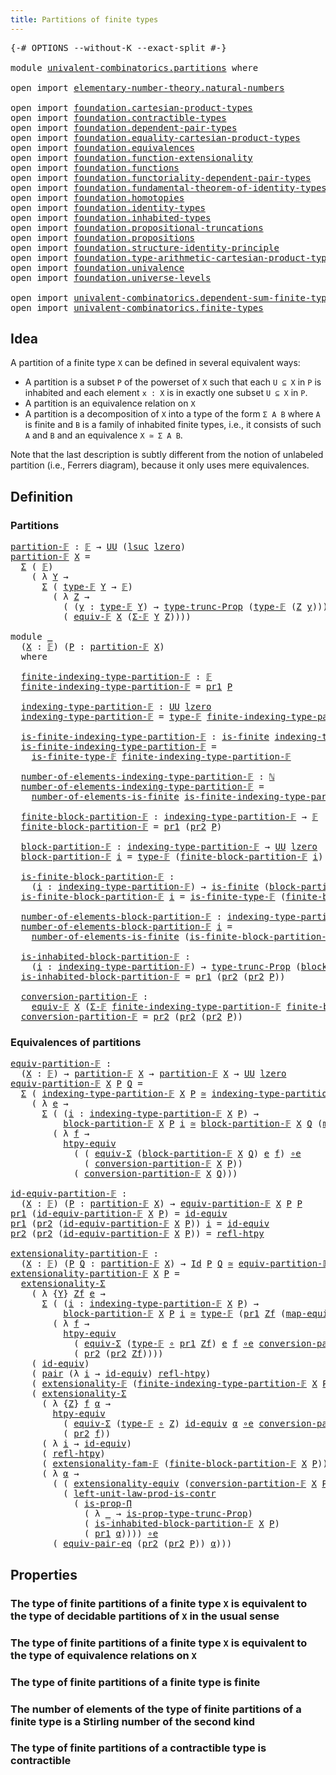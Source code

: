 ```yaml
---
title: Partitions of finite types
---
```


<pre class="Agda"><a id="52" class="Symbol">{-#</a> <a id="56" class="Keyword">OPTIONS</a> <a id="64" class="Pragma">--without-K</a> <a id="76" class="Pragma">--exact-split</a> <a id="90" class="Symbol">#-}</a>

<a id="95" class="Keyword">module</a> <a id="102" href="univalent-combinatorics.partitions.html" class="Module">univalent-combinatorics.partitions</a> <a id="137" class="Keyword">where</a>

<a id="144" class="Keyword">open</a> <a id="149" class="Keyword">import</a> <a id="156" href="elementary-number-theory.natural-numbers.html" class="Module">elementary-number-theory.natural-numbers</a>

<a id="198" class="Keyword">open</a> <a id="203" class="Keyword">import</a> <a id="210" href="foundation.cartesian-product-types.html" class="Module">foundation.cartesian-product-types</a>
<a id="245" class="Keyword">open</a> <a id="250" class="Keyword">import</a> <a id="257" href="foundation.contractible-types.html" class="Module">foundation.contractible-types</a>
<a id="287" class="Keyword">open</a> <a id="292" class="Keyword">import</a> <a id="299" href="foundation.dependent-pair-types.html" class="Module">foundation.dependent-pair-types</a>
<a id="331" class="Keyword">open</a> <a id="336" class="Keyword">import</a> <a id="343" href="foundation.equality-cartesian-product-types.html" class="Module">foundation.equality-cartesian-product-types</a>
<a id="387" class="Keyword">open</a> <a id="392" class="Keyword">import</a> <a id="399" href="foundation.equivalences.html" class="Module">foundation.equivalences</a>
<a id="423" class="Keyword">open</a> <a id="428" class="Keyword">import</a> <a id="435" href="foundation.function-extensionality.html" class="Module">foundation.function-extensionality</a>
<a id="470" class="Keyword">open</a> <a id="475" class="Keyword">import</a> <a id="482" href="foundation.functions.html" class="Module">foundation.functions</a>
<a id="503" class="Keyword">open</a> <a id="508" class="Keyword">import</a> <a id="515" href="foundation.functoriality-dependent-pair-types.html" class="Module">foundation.functoriality-dependent-pair-types</a>
<a id="561" class="Keyword">open</a> <a id="566" class="Keyword">import</a> <a id="573" href="foundation.fundamental-theorem-of-identity-types.html" class="Module">foundation.fundamental-theorem-of-identity-types</a>
<a id="622" class="Keyword">open</a> <a id="627" class="Keyword">import</a> <a id="634" href="foundation.homotopies.html" class="Module">foundation.homotopies</a>
<a id="656" class="Keyword">open</a> <a id="661" class="Keyword">import</a> <a id="668" href="foundation.identity-types.html" class="Module">foundation.identity-types</a>
<a id="694" class="Keyword">open</a> <a id="699" class="Keyword">import</a> <a id="706" href="foundation.inhabited-types.html" class="Module">foundation.inhabited-types</a>
<a id="733" class="Keyword">open</a> <a id="738" class="Keyword">import</a> <a id="745" href="foundation.propositional-truncations.html" class="Module">foundation.propositional-truncations</a>
<a id="782" class="Keyword">open</a> <a id="787" class="Keyword">import</a> <a id="794" href="foundation.propositions.html" class="Module">foundation.propositions</a>
<a id="818" class="Keyword">open</a> <a id="823" class="Keyword">import</a> <a id="830" href="foundation.structure-identity-principle.html" class="Module">foundation.structure-identity-principle</a>
<a id="870" class="Keyword">open</a> <a id="875" class="Keyword">import</a> <a id="882" href="foundation.type-arithmetic-cartesian-product-types.html" class="Module">foundation.type-arithmetic-cartesian-product-types</a>
<a id="933" class="Keyword">open</a> <a id="938" class="Keyword">import</a> <a id="945" href="foundation.univalence.html" class="Module">foundation.univalence</a>
<a id="967" class="Keyword">open</a> <a id="972" class="Keyword">import</a> <a id="979" href="foundation.universe-levels.html" class="Module">foundation.universe-levels</a>

<a id="1007" class="Keyword">open</a> <a id="1012" class="Keyword">import</a> <a id="1019" href="univalent-combinatorics.dependent-sum-finite-types.html" class="Module">univalent-combinatorics.dependent-sum-finite-types</a>
<a id="1070" class="Keyword">open</a> <a id="1075" class="Keyword">import</a> <a id="1082" href="univalent-combinatorics.finite-types.html" class="Module">univalent-combinatorics.finite-types</a>
</pre>
## Idea

A partition of a finite type `X` can be defined in several equivalent ways:

- A partition is a subset `P` of the powerset of `X` such that each `U ⊆ X` in `P` is inhabited and each element `x : X` is in exactly one subset `U ⊆ X` in `P`.
- A partition is an equivalence relation on `X`
- A partition is a decomposition of `X` into a type of the form `Σ A B` where `A` is finite and `B` is a family of inhabited finite types, i.e., it consists of such `A` and `B` and an equivalence `X ≃ Σ A B`.

Note that the last description is subtly different from the notion of unlabeled partition (i.e., Ferrers diagram), because it only uses mere equivalences.

## Definition

### Partitions

<pre class="Agda"><a id="partition-𝔽"></a><a id="1825" href="univalent-combinatorics.partitions.html#1825" class="Function">partition-𝔽</a> <a id="1837" class="Symbol">:</a> <a id="1839" href="univalent-combinatorics.finite-types.html#4635" class="Function">𝔽</a> <a id="1841" class="Symbol">→</a> <a id="1843" href="foundation-core.universe-levels.html#235" class="Primitive">UU</a> <a id="1846" class="Symbol">(</a><a id="1847" href="Agda.Primitive.html#780" class="Primitive">lsuc</a> <a id="1852" href="Agda.Primitive.html#764" class="Primitive">lzero</a><a id="1857" class="Symbol">)</a>
<a id="1859" href="univalent-combinatorics.partitions.html#1825" class="Function">partition-𝔽</a> <a id="1871" href="univalent-combinatorics.partitions.html#1871" class="Bound">X</a> <a id="1873" class="Symbol">=</a>
  <a id="1877" href="foundation-core.dependent-pair-types.html#515" class="Record">Σ</a> <a id="1879" class="Symbol">(</a> <a id="1881" href="univalent-combinatorics.finite-types.html#4635" class="Function">𝔽</a><a id="1882" class="Symbol">)</a>
    <a id="1888" class="Symbol">(</a> <a id="1890" class="Symbol">λ</a> <a id="1892" href="univalent-combinatorics.partitions.html#1892" class="Bound">Y</a> <a id="1894" class="Symbol">→</a>
      <a id="1902" href="foundation-core.dependent-pair-types.html#515" class="Record">Σ</a> <a id="1904" class="Symbol">(</a> <a id="1906" href="univalent-combinatorics.finite-types.html#4683" class="Function">type-𝔽</a> <a id="1913" href="univalent-combinatorics.partitions.html#1892" class="Bound">Y</a> <a id="1915" class="Symbol">→</a> <a id="1917" href="univalent-combinatorics.finite-types.html#4635" class="Function">𝔽</a><a id="1918" class="Symbol">)</a>
        <a id="1928" class="Symbol">(</a> <a id="1930" class="Symbol">λ</a> <a id="1932" href="univalent-combinatorics.partitions.html#1932" class="Bound">Z</a> <a id="1934" class="Symbol">→</a>
          <a id="1946" class="Symbol">(</a> <a id="1948" class="Symbol">(</a><a id="1949" href="univalent-combinatorics.partitions.html#1949" class="Bound">y</a> <a id="1951" class="Symbol">:</a> <a id="1953" href="univalent-combinatorics.finite-types.html#4683" class="Function">type-𝔽</a> <a id="1960" href="univalent-combinatorics.partitions.html#1892" class="Bound">Y</a><a id="1961" class="Symbol">)</a> <a id="1963" class="Symbol">→</a> <a id="1965" href="foundation.propositional-truncations.html#2034" class="Function">type-trunc-Prop</a> <a id="1981" class="Symbol">(</a><a id="1982" href="univalent-combinatorics.finite-types.html#4683" class="Function">type-𝔽</a> <a id="1989" class="Symbol">(</a><a id="1990" href="univalent-combinatorics.partitions.html#1932" class="Bound">Z</a> <a id="1992" href="univalent-combinatorics.partitions.html#1949" class="Bound">y</a><a id="1993" class="Symbol">)))</a> <a id="1997" href="foundation-core.cartesian-product-types.html#590" class="Function Operator">×</a>
          <a id="2009" class="Symbol">(</a> <a id="2011" href="univalent-combinatorics.finite-types.html#18781" class="Function">equiv-𝔽</a> <a id="2019" href="univalent-combinatorics.partitions.html#1871" class="Bound">X</a> <a id="2021" class="Symbol">(</a><a id="2022" href="univalent-combinatorics.dependent-sum-finite-types.html#2958" class="Function">Σ-𝔽</a> <a id="2026" href="univalent-combinatorics.partitions.html#1892" class="Bound">Y</a> <a id="2028" href="univalent-combinatorics.partitions.html#1932" class="Bound">Z</a><a id="2029" class="Symbol">))))</a>

<a id="2035" class="Keyword">module</a> <a id="2042" href="univalent-combinatorics.partitions.html#2042" class="Module">_</a>
  <a id="2046" class="Symbol">(</a><a id="2047" href="univalent-combinatorics.partitions.html#2047" class="Bound">X</a> <a id="2049" class="Symbol">:</a> <a id="2051" href="univalent-combinatorics.finite-types.html#4635" class="Function">𝔽</a><a id="2052" class="Symbol">)</a> <a id="2054" class="Symbol">(</a><a id="2055" href="univalent-combinatorics.partitions.html#2055" class="Bound">P</a> <a id="2057" class="Symbol">:</a> <a id="2059" href="univalent-combinatorics.partitions.html#1825" class="Function">partition-𝔽</a> <a id="2071" href="univalent-combinatorics.partitions.html#2047" class="Bound">X</a><a id="2072" class="Symbol">)</a>
  <a id="2076" class="Keyword">where</a>

  <a id="2085" href="univalent-combinatorics.partitions.html#2085" class="Function">finite-indexing-type-partition-𝔽</a> <a id="2118" class="Symbol">:</a> <a id="2120" href="univalent-combinatorics.finite-types.html#4635" class="Function">𝔽</a>
  <a id="2124" href="univalent-combinatorics.partitions.html#2085" class="Function">finite-indexing-type-partition-𝔽</a> <a id="2157" class="Symbol">=</a> <a id="2159" href="foundation-core.dependent-pair-types.html#605" class="Field">pr1</a> <a id="2163" href="univalent-combinatorics.partitions.html#2055" class="Bound">P</a>

  <a id="2168" href="univalent-combinatorics.partitions.html#2168" class="Function">indexing-type-partition-𝔽</a> <a id="2194" class="Symbol">:</a> <a id="2196" href="foundation-core.universe-levels.html#235" class="Primitive">UU</a> <a id="2199" href="Agda.Primitive.html#764" class="Primitive">lzero</a>
  <a id="2207" href="univalent-combinatorics.partitions.html#2168" class="Function">indexing-type-partition-𝔽</a> <a id="2233" class="Symbol">=</a> <a id="2235" href="univalent-combinatorics.finite-types.html#4683" class="Function">type-𝔽</a> <a id="2242" href="univalent-combinatorics.partitions.html#2085" class="Function">finite-indexing-type-partition-𝔽</a>

  <a id="2278" href="univalent-combinatorics.partitions.html#2278" class="Function">is-finite-indexing-type-partition-𝔽</a> <a id="2314" class="Symbol">:</a> <a id="2316" href="univalent-combinatorics.finite-types.html#4244" class="Function">is-finite</a> <a id="2326" href="univalent-combinatorics.partitions.html#2168" class="Function">indexing-type-partition-𝔽</a>
  <a id="2354" href="univalent-combinatorics.partitions.html#2278" class="Function">is-finite-indexing-type-partition-𝔽</a> <a id="2390" class="Symbol">=</a>
    <a id="2396" href="univalent-combinatorics.finite-types.html#4734" class="Function">is-finite-type-𝔽</a> <a id="2413" href="univalent-combinatorics.partitions.html#2085" class="Function">finite-indexing-type-partition-𝔽</a>

  <a id="2449" href="univalent-combinatorics.partitions.html#2449" class="Function">number-of-elements-indexing-type-partition-𝔽</a> <a id="2494" class="Symbol">:</a> <a id="2496" href="elementary-number-theory.natural-numbers.html#1458" class="Datatype">ℕ</a>
  <a id="2500" href="univalent-combinatorics.partitions.html#2449" class="Function">number-of-elements-indexing-type-partition-𝔽</a> <a id="2545" class="Symbol">=</a>
    <a id="2551" href="univalent-combinatorics.finite-types.html#13493" class="Function">number-of-elements-is-finite</a> <a id="2580" href="univalent-combinatorics.partitions.html#2278" class="Function">is-finite-indexing-type-partition-𝔽</a>

  <a id="2619" href="univalent-combinatorics.partitions.html#2619" class="Function">finite-block-partition-𝔽</a> <a id="2644" class="Symbol">:</a> <a id="2646" href="univalent-combinatorics.partitions.html#2168" class="Function">indexing-type-partition-𝔽</a> <a id="2672" class="Symbol">→</a> <a id="2674" href="univalent-combinatorics.finite-types.html#4635" class="Function">𝔽</a>
  <a id="2678" href="univalent-combinatorics.partitions.html#2619" class="Function">finite-block-partition-𝔽</a> <a id="2703" class="Symbol">=</a> <a id="2705" href="foundation-core.dependent-pair-types.html#605" class="Field">pr1</a> <a id="2709" class="Symbol">(</a><a id="2710" href="foundation-core.dependent-pair-types.html#617" class="Field">pr2</a> <a id="2714" href="univalent-combinatorics.partitions.html#2055" class="Bound">P</a><a id="2715" class="Symbol">)</a>

  <a id="2720" href="univalent-combinatorics.partitions.html#2720" class="Function">block-partition-𝔽</a> <a id="2738" class="Symbol">:</a> <a id="2740" href="univalent-combinatorics.partitions.html#2168" class="Function">indexing-type-partition-𝔽</a> <a id="2766" class="Symbol">→</a> <a id="2768" href="foundation-core.universe-levels.html#235" class="Primitive">UU</a> <a id="2771" href="Agda.Primitive.html#764" class="Primitive">lzero</a>
  <a id="2779" href="univalent-combinatorics.partitions.html#2720" class="Function">block-partition-𝔽</a> <a id="2797" href="univalent-combinatorics.partitions.html#2797" class="Bound">i</a> <a id="2799" class="Symbol">=</a> <a id="2801" href="univalent-combinatorics.finite-types.html#4683" class="Function">type-𝔽</a> <a id="2808" class="Symbol">(</a><a id="2809" href="univalent-combinatorics.partitions.html#2619" class="Function">finite-block-partition-𝔽</a> <a id="2834" href="univalent-combinatorics.partitions.html#2797" class="Bound">i</a><a id="2835" class="Symbol">)</a>

  <a id="2840" href="univalent-combinatorics.partitions.html#2840" class="Function">is-finite-block-partition-𝔽</a> <a id="2868" class="Symbol">:</a>
    <a id="2874" class="Symbol">(</a><a id="2875" href="univalent-combinatorics.partitions.html#2875" class="Bound">i</a> <a id="2877" class="Symbol">:</a> <a id="2879" href="univalent-combinatorics.partitions.html#2168" class="Function">indexing-type-partition-𝔽</a><a id="2904" class="Symbol">)</a> <a id="2906" class="Symbol">→</a> <a id="2908" href="univalent-combinatorics.finite-types.html#4244" class="Function">is-finite</a> <a id="2918" class="Symbol">(</a><a id="2919" href="univalent-combinatorics.partitions.html#2720" class="Function">block-partition-𝔽</a> <a id="2937" href="univalent-combinatorics.partitions.html#2875" class="Bound">i</a><a id="2938" class="Symbol">)</a>
  <a id="2942" href="univalent-combinatorics.partitions.html#2840" class="Function">is-finite-block-partition-𝔽</a> <a id="2970" href="univalent-combinatorics.partitions.html#2970" class="Bound">i</a> <a id="2972" class="Symbol">=</a> <a id="2974" href="univalent-combinatorics.finite-types.html#4734" class="Function">is-finite-type-𝔽</a> <a id="2991" class="Symbol">(</a><a id="2992" href="univalent-combinatorics.partitions.html#2619" class="Function">finite-block-partition-𝔽</a> <a id="3017" href="univalent-combinatorics.partitions.html#2970" class="Bound">i</a><a id="3018" class="Symbol">)</a>

  <a id="3023" href="univalent-combinatorics.partitions.html#3023" class="Function">number-of-elements-block-partition-𝔽</a> <a id="3060" class="Symbol">:</a> <a id="3062" href="univalent-combinatorics.partitions.html#2168" class="Function">indexing-type-partition-𝔽</a> <a id="3088" class="Symbol">→</a> <a id="3090" href="elementary-number-theory.natural-numbers.html#1458" class="Datatype">ℕ</a>
  <a id="3094" href="univalent-combinatorics.partitions.html#3023" class="Function">number-of-elements-block-partition-𝔽</a> <a id="3131" href="univalent-combinatorics.partitions.html#3131" class="Bound">i</a> <a id="3133" class="Symbol">=</a>
    <a id="3139" href="univalent-combinatorics.finite-types.html#13493" class="Function">number-of-elements-is-finite</a> <a id="3168" class="Symbol">(</a><a id="3169" href="univalent-combinatorics.partitions.html#2840" class="Function">is-finite-block-partition-𝔽</a> <a id="3197" href="univalent-combinatorics.partitions.html#3131" class="Bound">i</a><a id="3198" class="Symbol">)</a>

  <a id="3203" href="univalent-combinatorics.partitions.html#3203" class="Function">is-inhabited-block-partition-𝔽</a> <a id="3234" class="Symbol">:</a>
    <a id="3240" class="Symbol">(</a><a id="3241" href="univalent-combinatorics.partitions.html#3241" class="Bound">i</a> <a id="3243" class="Symbol">:</a> <a id="3245" href="univalent-combinatorics.partitions.html#2168" class="Function">indexing-type-partition-𝔽</a><a id="3270" class="Symbol">)</a> <a id="3272" class="Symbol">→</a> <a id="3274" href="foundation.propositional-truncations.html#2034" class="Function">type-trunc-Prop</a> <a id="3290" class="Symbol">(</a><a id="3291" href="univalent-combinatorics.partitions.html#2720" class="Function">block-partition-𝔽</a> <a id="3309" href="univalent-combinatorics.partitions.html#3241" class="Bound">i</a><a id="3310" class="Symbol">)</a>
  <a id="3314" href="univalent-combinatorics.partitions.html#3203" class="Function">is-inhabited-block-partition-𝔽</a> <a id="3345" class="Symbol">=</a> <a id="3347" href="foundation-core.dependent-pair-types.html#605" class="Field">pr1</a> <a id="3351" class="Symbol">(</a><a id="3352" href="foundation-core.dependent-pair-types.html#617" class="Field">pr2</a> <a id="3356" class="Symbol">(</a><a id="3357" href="foundation-core.dependent-pair-types.html#617" class="Field">pr2</a> <a id="3361" href="univalent-combinatorics.partitions.html#2055" class="Bound">P</a><a id="3362" class="Symbol">))</a>

  <a id="3368" href="univalent-combinatorics.partitions.html#3368" class="Function">conversion-partition-𝔽</a> <a id="3391" class="Symbol">:</a>
    <a id="3397" href="univalent-combinatorics.finite-types.html#18781" class="Function">equiv-𝔽</a> <a id="3405" href="univalent-combinatorics.partitions.html#2047" class="Bound">X</a> <a id="3407" class="Symbol">(</a><a id="3408" href="univalent-combinatorics.dependent-sum-finite-types.html#2958" class="Function">Σ-𝔽</a> <a id="3412" href="univalent-combinatorics.partitions.html#2085" class="Function">finite-indexing-type-partition-𝔽</a> <a id="3445" href="univalent-combinatorics.partitions.html#2619" class="Function">finite-block-partition-𝔽</a><a id="3469" class="Symbol">)</a>
  <a id="3473" href="univalent-combinatorics.partitions.html#3368" class="Function">conversion-partition-𝔽</a> <a id="3496" class="Symbol">=</a> <a id="3498" href="foundation-core.dependent-pair-types.html#617" class="Field">pr2</a> <a id="3502" class="Symbol">(</a><a id="3503" href="foundation-core.dependent-pair-types.html#617" class="Field">pr2</a> <a id="3507" class="Symbol">(</a><a id="3508" href="foundation-core.dependent-pair-types.html#617" class="Field">pr2</a> <a id="3512" href="univalent-combinatorics.partitions.html#2055" class="Bound">P</a><a id="3513" class="Symbol">))</a>
</pre>
### Equivalences of partitions

<pre class="Agda"><a id="equiv-partition-𝔽"></a><a id="3561" href="univalent-combinatorics.partitions.html#3561" class="Function">equiv-partition-𝔽</a> <a id="3579" class="Symbol">:</a>
  <a id="3583" class="Symbol">(</a><a id="3584" href="univalent-combinatorics.partitions.html#3584" class="Bound">X</a> <a id="3586" class="Symbol">:</a> <a id="3588" href="univalent-combinatorics.finite-types.html#4635" class="Function">𝔽</a><a id="3589" class="Symbol">)</a> <a id="3591" class="Symbol">→</a> <a id="3593" href="univalent-combinatorics.partitions.html#1825" class="Function">partition-𝔽</a> <a id="3605" href="univalent-combinatorics.partitions.html#3584" class="Bound">X</a> <a id="3607" class="Symbol">→</a> <a id="3609" href="univalent-combinatorics.partitions.html#1825" class="Function">partition-𝔽</a> <a id="3621" href="univalent-combinatorics.partitions.html#3584" class="Bound">X</a> <a id="3623" class="Symbol">→</a> <a id="3625" href="foundation-core.universe-levels.html#235" class="Primitive">UU</a> <a id="3628" href="Agda.Primitive.html#764" class="Primitive">lzero</a>
<a id="3634" href="univalent-combinatorics.partitions.html#3561" class="Function">equiv-partition-𝔽</a> <a id="3652" href="univalent-combinatorics.partitions.html#3652" class="Bound">X</a> <a id="3654" href="univalent-combinatorics.partitions.html#3654" class="Bound">P</a> <a id="3656" href="univalent-combinatorics.partitions.html#3656" class="Bound">Q</a> <a id="3658" class="Symbol">=</a>
  <a id="3662" href="foundation-core.dependent-pair-types.html#515" class="Record">Σ</a> <a id="3664" class="Symbol">(</a> <a id="3666" href="univalent-combinatorics.partitions.html#2168" class="Function">indexing-type-partition-𝔽</a> <a id="3692" href="univalent-combinatorics.partitions.html#3652" class="Bound">X</a> <a id="3694" href="univalent-combinatorics.partitions.html#3654" class="Bound">P</a> <a id="3696" href="foundation-core.equivalences.html#1621" class="Function Operator">≃</a> <a id="3698" href="univalent-combinatorics.partitions.html#2168" class="Function">indexing-type-partition-𝔽</a> <a id="3724" href="univalent-combinatorics.partitions.html#3652" class="Bound">X</a> <a id="3726" href="univalent-combinatorics.partitions.html#3656" class="Bound">Q</a><a id="3727" class="Symbol">)</a>
    <a id="3733" class="Symbol">(</a> <a id="3735" class="Symbol">λ</a> <a id="3737" href="univalent-combinatorics.partitions.html#3737" class="Bound">e</a> <a id="3739" class="Symbol">→</a>
      <a id="3747" href="foundation-core.dependent-pair-types.html#515" class="Record">Σ</a> <a id="3749" class="Symbol">(</a> <a id="3751" class="Symbol">(</a><a id="3752" href="univalent-combinatorics.partitions.html#3752" class="Bound">i</a> <a id="3754" class="Symbol">:</a> <a id="3756" href="univalent-combinatorics.partitions.html#2168" class="Function">indexing-type-partition-𝔽</a> <a id="3782" href="univalent-combinatorics.partitions.html#3652" class="Bound">X</a> <a id="3784" href="univalent-combinatorics.partitions.html#3654" class="Bound">P</a><a id="3785" class="Symbol">)</a> <a id="3787" class="Symbol">→</a>
          <a id="3799" href="univalent-combinatorics.partitions.html#2720" class="Function">block-partition-𝔽</a> <a id="3817" href="univalent-combinatorics.partitions.html#3652" class="Bound">X</a> <a id="3819" href="univalent-combinatorics.partitions.html#3654" class="Bound">P</a> <a id="3821" href="univalent-combinatorics.partitions.html#3752" class="Bound">i</a> <a id="3823" href="foundation-core.equivalences.html#1621" class="Function Operator">≃</a> <a id="3825" href="univalent-combinatorics.partitions.html#2720" class="Function">block-partition-𝔽</a> <a id="3843" href="univalent-combinatorics.partitions.html#3652" class="Bound">X</a> <a id="3845" href="univalent-combinatorics.partitions.html#3656" class="Bound">Q</a> <a id="3847" class="Symbol">(</a><a id="3848" href="foundation-core.equivalences.html#1821" class="Function">map-equiv</a> <a id="3858" href="univalent-combinatorics.partitions.html#3737" class="Bound">e</a> <a id="3860" href="univalent-combinatorics.partitions.html#3752" class="Bound">i</a><a id="3861" class="Symbol">))</a>
        <a id="3872" class="Symbol">(</a> <a id="3874" class="Symbol">λ</a> <a id="3876" href="univalent-combinatorics.partitions.html#3876" class="Bound">f</a> <a id="3878" class="Symbol">→</a>
          <a id="3890" href="foundation.equivalences.html#12756" class="Function">htpy-equiv</a>
            <a id="3913" class="Symbol">(</a> <a id="3915" class="Symbol">(</a> <a id="3917" href="foundation-core.functoriality-dependent-pair-types.html#10434" class="Function">equiv-Σ</a> <a id="3925" class="Symbol">(</a><a id="3926" href="univalent-combinatorics.partitions.html#2720" class="Function">block-partition-𝔽</a> <a id="3944" href="univalent-combinatorics.partitions.html#3652" class="Bound">X</a> <a id="3946" href="univalent-combinatorics.partitions.html#3656" class="Bound">Q</a><a id="3947" class="Symbol">)</a> <a id="3949" href="univalent-combinatorics.partitions.html#3737" class="Bound">e</a> <a id="3951" href="univalent-combinatorics.partitions.html#3876" class="Bound">f</a><a id="3952" class="Symbol">)</a> <a id="3954" href="foundation-core.equivalences.html#7869" class="Function Operator">∘e</a>
              <a id="3971" class="Symbol">(</a> <a id="3973" href="univalent-combinatorics.partitions.html#3368" class="Function">conversion-partition-𝔽</a> <a id="3996" href="univalent-combinatorics.partitions.html#3652" class="Bound">X</a> <a id="3998" href="univalent-combinatorics.partitions.html#3654" class="Bound">P</a><a id="3999" class="Symbol">))</a>
            <a id="4014" class="Symbol">(</a> <a id="4016" href="univalent-combinatorics.partitions.html#3368" class="Function">conversion-partition-𝔽</a> <a id="4039" href="univalent-combinatorics.partitions.html#3652" class="Bound">X</a> <a id="4041" href="univalent-combinatorics.partitions.html#3656" class="Bound">Q</a><a id="4042" class="Symbol">)))</a>

<a id="id-equiv-partition-𝔽"></a><a id="4047" href="univalent-combinatorics.partitions.html#4047" class="Function">id-equiv-partition-𝔽</a> <a id="4068" class="Symbol">:</a>
  <a id="4072" class="Symbol">(</a><a id="4073" href="univalent-combinatorics.partitions.html#4073" class="Bound">X</a> <a id="4075" class="Symbol">:</a> <a id="4077" href="univalent-combinatorics.finite-types.html#4635" class="Function">𝔽</a><a id="4078" class="Symbol">)</a> <a id="4080" class="Symbol">(</a><a id="4081" href="univalent-combinatorics.partitions.html#4081" class="Bound">P</a> <a id="4083" class="Symbol">:</a> <a id="4085" href="univalent-combinatorics.partitions.html#1825" class="Function">partition-𝔽</a> <a id="4097" href="univalent-combinatorics.partitions.html#4073" class="Bound">X</a><a id="4098" class="Symbol">)</a> <a id="4100" class="Symbol">→</a> <a id="4102" href="univalent-combinatorics.partitions.html#3561" class="Function">equiv-partition-𝔽</a> <a id="4120" href="univalent-combinatorics.partitions.html#4073" class="Bound">X</a> <a id="4122" href="univalent-combinatorics.partitions.html#4081" class="Bound">P</a> <a id="4124" href="univalent-combinatorics.partitions.html#4081" class="Bound">P</a>
<a id="4126" href="foundation-core.dependent-pair-types.html#605" class="Field">pr1</a> <a id="4130" class="Symbol">(</a><a id="4131" href="univalent-combinatorics.partitions.html#4047" class="Function">id-equiv-partition-𝔽</a> <a id="4152" href="univalent-combinatorics.partitions.html#4152" class="Bound">X</a> <a id="4154" href="univalent-combinatorics.partitions.html#4154" class="Bound">P</a><a id="4155" class="Symbol">)</a> <a id="4157" class="Symbol">=</a> <a id="4159" href="foundation-core.equivalences.html#2494" class="Function">id-equiv</a>
<a id="4168" href="foundation-core.dependent-pair-types.html#605" class="Field">pr1</a> <a id="4172" class="Symbol">(</a><a id="4173" href="foundation-core.dependent-pair-types.html#617" class="Field">pr2</a> <a id="4177" class="Symbol">(</a><a id="4178" href="univalent-combinatorics.partitions.html#4047" class="Function">id-equiv-partition-𝔽</a> <a id="4199" href="univalent-combinatorics.partitions.html#4199" class="Bound">X</a> <a id="4201" href="univalent-combinatorics.partitions.html#4201" class="Bound">P</a><a id="4202" class="Symbol">))</a> <a id="4205" href="univalent-combinatorics.partitions.html#4205" class="Bound">i</a> <a id="4207" class="Symbol">=</a> <a id="4209" href="foundation-core.equivalences.html#2494" class="Function">id-equiv</a>
<a id="4218" href="foundation-core.dependent-pair-types.html#617" class="Field">pr2</a> <a id="4222" class="Symbol">(</a><a id="4223" href="foundation-core.dependent-pair-types.html#617" class="Field">pr2</a> <a id="4227" class="Symbol">(</a><a id="4228" href="univalent-combinatorics.partitions.html#4047" class="Function">id-equiv-partition-𝔽</a> <a id="4249" href="univalent-combinatorics.partitions.html#4249" class="Bound">X</a> <a id="4251" href="univalent-combinatorics.partitions.html#4251" class="Bound">P</a><a id="4252" class="Symbol">))</a> <a id="4255" class="Symbol">=</a> <a id="4257" href="foundation-core.homotopies.html#741" class="Function">refl-htpy</a>

<a id="extensionality-partition-𝔽"></a><a id="4268" href="univalent-combinatorics.partitions.html#4268" class="Function">extensionality-partition-𝔽</a> <a id="4295" class="Symbol">:</a>
  <a id="4299" class="Symbol">(</a><a id="4300" href="univalent-combinatorics.partitions.html#4300" class="Bound">X</a> <a id="4302" class="Symbol">:</a> <a id="4304" href="univalent-combinatorics.finite-types.html#4635" class="Function">𝔽</a><a id="4305" class="Symbol">)</a> <a id="4307" class="Symbol">(</a><a id="4308" href="univalent-combinatorics.partitions.html#4308" class="Bound">P</a> <a id="4310" href="univalent-combinatorics.partitions.html#4310" class="Bound">Q</a> <a id="4312" class="Symbol">:</a> <a id="4314" href="univalent-combinatorics.partitions.html#1825" class="Function">partition-𝔽</a> <a id="4326" href="univalent-combinatorics.partitions.html#4300" class="Bound">X</a><a id="4327" class="Symbol">)</a> <a id="4329" class="Symbol">→</a> <a id="4331" href="foundation-core.identity-types.html#1767" class="Datatype">Id</a> <a id="4334" href="univalent-combinatorics.partitions.html#4308" class="Bound">P</a> <a id="4336" href="univalent-combinatorics.partitions.html#4310" class="Bound">Q</a> <a id="4338" href="foundation-core.equivalences.html#1621" class="Function Operator">≃</a> <a id="4340" href="univalent-combinatorics.partitions.html#3561" class="Function">equiv-partition-𝔽</a> <a id="4358" href="univalent-combinatorics.partitions.html#4300" class="Bound">X</a> <a id="4360" href="univalent-combinatorics.partitions.html#4308" class="Bound">P</a> <a id="4362" href="univalent-combinatorics.partitions.html#4310" class="Bound">Q</a>
<a id="4364" href="univalent-combinatorics.partitions.html#4268" class="Function">extensionality-partition-𝔽</a> <a id="4391" href="univalent-combinatorics.partitions.html#4391" class="Bound">X</a> <a id="4393" href="univalent-combinatorics.partitions.html#4393" class="Bound">P</a> <a id="4395" class="Symbol">=</a>
  <a id="4399" href="foundation.structure-identity-principle.html#2980" class="Function">extensionality-Σ</a>
    <a id="4420" class="Symbol">(</a> <a id="4422" class="Symbol">λ</a> <a id="4424" class="Symbol">{</a><a id="4425" href="univalent-combinatorics.partitions.html#4425" class="Bound">Y</a><a id="4426" class="Symbol">}</a> <a id="4428" href="univalent-combinatorics.partitions.html#4428" class="Bound">Zf</a> <a id="4431" href="univalent-combinatorics.partitions.html#4431" class="Bound">e</a> <a id="4433" class="Symbol">→</a>
      <a id="4441" href="foundation-core.dependent-pair-types.html#515" class="Record">Σ</a> <a id="4443" class="Symbol">(</a> <a id="4445" class="Symbol">(</a><a id="4446" href="univalent-combinatorics.partitions.html#4446" class="Bound">i</a> <a id="4448" class="Symbol">:</a> <a id="4450" href="univalent-combinatorics.partitions.html#2168" class="Function">indexing-type-partition-𝔽</a> <a id="4476" href="univalent-combinatorics.partitions.html#4391" class="Bound">X</a> <a id="4478" href="univalent-combinatorics.partitions.html#4393" class="Bound">P</a><a id="4479" class="Symbol">)</a> <a id="4481" class="Symbol">→</a>
          <a id="4493" href="univalent-combinatorics.partitions.html#2720" class="Function">block-partition-𝔽</a> <a id="4511" href="univalent-combinatorics.partitions.html#4391" class="Bound">X</a> <a id="4513" href="univalent-combinatorics.partitions.html#4393" class="Bound">P</a> <a id="4515" href="univalent-combinatorics.partitions.html#4446" class="Bound">i</a> <a id="4517" href="foundation-core.equivalences.html#1621" class="Function Operator">≃</a> <a id="4519" href="univalent-combinatorics.finite-types.html#4683" class="Function">type-𝔽</a> <a id="4526" class="Symbol">(</a><a id="4527" href="foundation-core.dependent-pair-types.html#605" class="Field">pr1</a> <a id="4531" href="univalent-combinatorics.partitions.html#4428" class="Bound">Zf</a> <a id="4534" class="Symbol">(</a><a id="4535" href="foundation-core.equivalences.html#1821" class="Function">map-equiv</a> <a id="4545" href="univalent-combinatorics.partitions.html#4431" class="Bound">e</a> <a id="4547" href="univalent-combinatorics.partitions.html#4446" class="Bound">i</a><a id="4548" class="Symbol">)))</a>
        <a id="4560" class="Symbol">(</a> <a id="4562" class="Symbol">λ</a> <a id="4564" href="univalent-combinatorics.partitions.html#4564" class="Bound">f</a> <a id="4566" class="Symbol">→</a>
          <a id="4578" href="foundation.equivalences.html#12756" class="Function">htpy-equiv</a>
            <a id="4601" class="Symbol">(</a> <a id="4603" href="foundation-core.functoriality-dependent-pair-types.html#10434" class="Function">equiv-Σ</a> <a id="4611" class="Symbol">(</a><a id="4612" href="univalent-combinatorics.finite-types.html#4683" class="Function">type-𝔽</a> <a id="4619" href="foundation-core.functions.html#420" class="Function Operator">∘</a> <a id="4621" href="foundation-core.dependent-pair-types.html#605" class="Field">pr1</a> <a id="4625" href="univalent-combinatorics.partitions.html#4428" class="Bound">Zf</a><a id="4627" class="Symbol">)</a> <a id="4629" href="univalent-combinatorics.partitions.html#4431" class="Bound">e</a> <a id="4631" href="univalent-combinatorics.partitions.html#4564" class="Bound">f</a> <a id="4633" href="foundation-core.equivalences.html#7869" class="Function Operator">∘e</a> <a id="4636" href="univalent-combinatorics.partitions.html#3368" class="Function">conversion-partition-𝔽</a> <a id="4659" href="univalent-combinatorics.partitions.html#4391" class="Bound">X</a> <a id="4661" href="univalent-combinatorics.partitions.html#4393" class="Bound">P</a><a id="4662" class="Symbol">)</a>
            <a id="4676" class="Symbol">(</a> <a id="4678" href="foundation-core.dependent-pair-types.html#617" class="Field">pr2</a> <a id="4682" class="Symbol">(</a><a id="4683" href="foundation-core.dependent-pair-types.html#617" class="Field">pr2</a> <a id="4687" href="univalent-combinatorics.partitions.html#4428" class="Bound">Zf</a><a id="4689" class="Symbol">))))</a>
    <a id="4698" class="Symbol">(</a> <a id="4700" href="foundation-core.equivalences.html#2494" class="Function">id-equiv</a><a id="4708" class="Symbol">)</a>
    <a id="4714" class="Symbol">(</a> <a id="4716" href="foundation-core.dependent-pair-types.html#588" class="InductiveConstructor">pair</a> <a id="4721" class="Symbol">(λ</a> <a id="4724" href="univalent-combinatorics.partitions.html#4724" class="Bound">i</a> <a id="4726" class="Symbol">→</a> <a id="4728" href="foundation-core.equivalences.html#2494" class="Function">id-equiv</a><a id="4736" class="Symbol">)</a> <a id="4738" href="foundation-core.homotopies.html#741" class="Function">refl-htpy</a><a id="4747" class="Symbol">)</a>
    <a id="4753" class="Symbol">(</a> <a id="4755" href="univalent-combinatorics.finite-types.html#18903" class="Function">extensionality-𝔽</a> <a id="4772" class="Symbol">(</a><a id="4773" href="univalent-combinatorics.partitions.html#2085" class="Function">finite-indexing-type-partition-𝔽</a> <a id="4806" href="univalent-combinatorics.partitions.html#4391" class="Bound">X</a> <a id="4808" href="univalent-combinatorics.partitions.html#4393" class="Bound">P</a><a id="4809" class="Symbol">))</a>
    <a id="4816" class="Symbol">(</a> <a id="4818" href="foundation.structure-identity-principle.html#2980" class="Function">extensionality-Σ</a>
      <a id="4841" class="Symbol">(</a> <a id="4843" class="Symbol">λ</a> <a id="4845" class="Symbol">{</a><a id="4846" href="univalent-combinatorics.partitions.html#4846" class="Bound">Z</a><a id="4847" class="Symbol">}</a> <a id="4849" href="univalent-combinatorics.partitions.html#4849" class="Bound">f</a> <a id="4851" href="univalent-combinatorics.partitions.html#4851" class="Bound">α</a> <a id="4853" class="Symbol">→</a>
        <a id="4863" href="foundation.equivalences.html#12756" class="Function">htpy-equiv</a>
          <a id="4884" class="Symbol">(</a> <a id="4886" href="foundation-core.functoriality-dependent-pair-types.html#10434" class="Function">equiv-Σ</a> <a id="4894" class="Symbol">(</a><a id="4895" href="univalent-combinatorics.finite-types.html#4683" class="Function">type-𝔽</a> <a id="4902" href="foundation-core.functions.html#420" class="Function Operator">∘</a> <a id="4904" href="univalent-combinatorics.partitions.html#4846" class="Bound">Z</a><a id="4905" class="Symbol">)</a> <a id="4907" href="foundation-core.equivalences.html#2494" class="Function">id-equiv</a> <a id="4916" href="univalent-combinatorics.partitions.html#4851" class="Bound">α</a> <a id="4918" href="foundation-core.equivalences.html#7869" class="Function Operator">∘e</a> <a id="4921" href="univalent-combinatorics.partitions.html#3368" class="Function">conversion-partition-𝔽</a> <a id="4944" href="univalent-combinatorics.partitions.html#4391" class="Bound">X</a> <a id="4946" href="univalent-combinatorics.partitions.html#4393" class="Bound">P</a><a id="4947" class="Symbol">)</a>
          <a id="4959" class="Symbol">(</a> <a id="4961" href="foundation-core.dependent-pair-types.html#617" class="Field">pr2</a> <a id="4965" href="univalent-combinatorics.partitions.html#4849" class="Bound">f</a><a id="4966" class="Symbol">))</a>
      <a id="4975" class="Symbol">(</a> <a id="4977" class="Symbol">λ</a> <a id="4979" href="univalent-combinatorics.partitions.html#4979" class="Bound">i</a> <a id="4981" class="Symbol">→</a> <a id="4983" href="foundation-core.equivalences.html#2494" class="Function">id-equiv</a><a id="4991" class="Symbol">)</a>
      <a id="4999" class="Symbol">(</a> <a id="5001" href="foundation-core.homotopies.html#741" class="Function">refl-htpy</a><a id="5010" class="Symbol">)</a>
      <a id="5018" class="Symbol">(</a> <a id="5020" href="univalent-combinatorics.finite-types.html#19703" class="Function">extensionality-fam-𝔽</a> <a id="5041" class="Symbol">(</a><a id="5042" href="univalent-combinatorics.partitions.html#2619" class="Function">finite-block-partition-𝔽</a> <a id="5067" href="univalent-combinatorics.partitions.html#4391" class="Bound">X</a> <a id="5069" href="univalent-combinatorics.partitions.html#4393" class="Bound">P</a><a id="5070" class="Symbol">))</a>
      <a id="5079" class="Symbol">(</a> <a id="5081" class="Symbol">λ</a> <a id="5083" href="univalent-combinatorics.partitions.html#5083" class="Bound">α</a> <a id="5085" class="Symbol">→</a>
        <a id="5095" class="Symbol">(</a> <a id="5097" class="Symbol">(</a> <a id="5099" href="foundation.equivalences.html#12852" class="Function">extensionality-equiv</a> <a id="5120" class="Symbol">(</a><a id="5121" href="univalent-combinatorics.partitions.html#3368" class="Function">conversion-partition-𝔽</a> <a id="5144" href="univalent-combinatorics.partitions.html#4391" class="Bound">X</a> <a id="5146" href="univalent-combinatorics.partitions.html#4393" class="Bound">P</a><a id="5147" class="Symbol">)</a> <a id="5149" class="Symbol">(</a><a id="5150" href="foundation-core.dependent-pair-types.html#617" class="Field">pr2</a> <a id="5154" href="univalent-combinatorics.partitions.html#5083" class="Bound">α</a><a id="5155" class="Symbol">))</a> <a id="5158" href="foundation-core.equivalences.html#7869" class="Function Operator">∘e</a>
          <a id="5171" class="Symbol">(</a> <a id="5173" href="foundation-core.type-arithmetic-cartesian-product-types.html#3416" class="Function">left-unit-law-prod-is-contr</a>
            <a id="5213" class="Symbol">(</a> <a id="5215" href="foundation-core.propositions.html#6158" class="Function">is-prop-Π</a>
              <a id="5239" class="Symbol">(</a> <a id="5241" class="Symbol">λ</a> <a id="5243" href="univalent-combinatorics.partitions.html#5243" class="Bound">_</a> <a id="5245" class="Symbol">→</a> <a id="5247" href="foundation.propositional-truncations.html#2213" class="Function">is-prop-type-trunc-Prop</a><a id="5270" class="Symbol">)</a>
              <a id="5286" class="Symbol">(</a> <a id="5288" href="univalent-combinatorics.partitions.html#3203" class="Function">is-inhabited-block-partition-𝔽</a> <a id="5319" href="univalent-combinatorics.partitions.html#4391" class="Bound">X</a> <a id="5321" href="univalent-combinatorics.partitions.html#4393" class="Bound">P</a><a id="5322" class="Symbol">)</a>
              <a id="5338" class="Symbol">(</a> <a id="5340" href="foundation-core.dependent-pair-types.html#605" class="Field">pr1</a> <a id="5344" href="univalent-combinatorics.partitions.html#5083" class="Bound">α</a><a id="5345" class="Symbol">))))</a> <a id="5350" href="foundation-core.equivalences.html#7869" class="Function Operator">∘e</a>
        <a id="5361" class="Symbol">(</a> <a id="5363" href="foundation.equality-cartesian-product-types.html#2279" class="Function">equiv-pair-eq</a> <a id="5377" class="Symbol">(</a><a id="5378" href="foundation-core.dependent-pair-types.html#617" class="Field">pr2</a> <a id="5382" class="Symbol">(</a><a id="5383" href="foundation-core.dependent-pair-types.html#617" class="Field">pr2</a> <a id="5387" href="univalent-combinatorics.partitions.html#4393" class="Bound">P</a><a id="5388" class="Symbol">))</a> <a id="5391" href="univalent-combinatorics.partitions.html#5083" class="Bound">α</a><a id="5392" class="Symbol">)))</a>
</pre>
## Properties

### The type of finite partitions of a finite type `X` is equivalent to the type of decidable partitions of `X` in the usual sense

### The type of finite partitions of a finite type `X` is equivalent to the type of equivalence relations on `X`

### The type of finite partitions of a finite type is finite

### The number of elements of the type of finite partitions of a finite type is a Stirling number of the second kind

### The type of finite partitions of a contractible type is contractible
